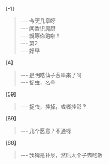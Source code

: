
[-1] 
>--- 今天几章呀<br>
>--- 闻香识魔厨<br>
>--- 就等你跑啦！<br>
>--- 第2<br>
>--- 好早<br>

[4] 
>--- 是明皓仙子客串来了吗<br>
>--- 捉虫，名号<br>

[59] 
>--- 捉虫，挂掉，或者挂彩？<br>

[69] 
>--- 几个愿意？不通呀<br>

[88] 
>--- 我猜是补泉，然后大个子去吃饭<br>
